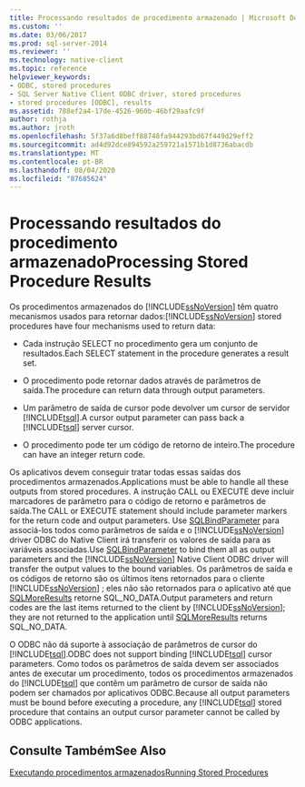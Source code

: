 ```yaml
---
title: Processando resultados de procedimento armazenado | Microsoft Docs
ms.custom: ''
ms.date: 03/06/2017
ms.prod: sql-server-2014
ms.reviewer: ''
ms.technology: native-client
ms.topic: reference
helpviewer_keywords:
- ODBC, stored procedures
- SQL Server Native Client ODBC driver, stored procedures
- stored procedures [ODBC], results
ms.assetid: 788ef2a4-17de-4526-960b-46bf29aafc9f
author: rothja
ms.author: jroth
ms.openlocfilehash: 5f37a6d8beff88748fa944293bd67f449d29eff2
ms.sourcegitcommit: ad4d92dce894592a259721a1571b1d8736abacdb
ms.translationtype: MT
ms.contentlocale: pt-BR
ms.lasthandoff: 08/04/2020
ms.locfileid: "87685624"
---
```

# <a name="processing-stored-procedure-results"></a><span data-ttu-id="ea10a-102">Processando resultados do procedimento armazenado</span><span class="sxs-lookup"><span data-stu-id="ea10a-102">Processing Stored Procedure Results</span></span>
  <span data-ttu-id="ea10a-103">Os procedimentos armazenados do [!INCLUDE[ssNoVersion](../../includes/ssnoversion-md.md)] têm quatro mecanismos usados para retornar dados:</span><span class="sxs-lookup"><span data-stu-id="ea10a-103">[!INCLUDE[ssNoVersion](../../includes/ssnoversion-md.md)] stored procedures have four mechanisms used to return data:</span></span>  
  
-   <span data-ttu-id="ea10a-104">Cada instrução SELECT no procedimento gera um conjunto de resultados.</span><span class="sxs-lookup"><span data-stu-id="ea10a-104">Each SELECT statement in the procedure generates a result set.</span></span>  
  
-   <span data-ttu-id="ea10a-105">O procedimento pode retornar dados através de parâmetros de saída.</span><span class="sxs-lookup"><span data-stu-id="ea10a-105">The procedure can return data through output parameters.</span></span>  
  
-   <span data-ttu-id="ea10a-106">Um parâmetro de saída de cursor pode devolver um cursor de servidor [!INCLUDE[tsql](../../includes/tsql-md.md)].</span><span class="sxs-lookup"><span data-stu-id="ea10a-106">A cursor output parameter can pass back a [!INCLUDE[tsql](../../includes/tsql-md.md)] server cursor.</span></span>  
  
-   <span data-ttu-id="ea10a-107">O procedimento pode ter um código de retorno de inteiro.</span><span class="sxs-lookup"><span data-stu-id="ea10a-107">The procedure can have an integer return code.</span></span>  
  
 <span data-ttu-id="ea10a-108">Os aplicativos devem conseguir tratar todas essas saídas dos procedimentos armazenados.</span><span class="sxs-lookup"><span data-stu-id="ea10a-108">Applications must be able to handle all these outputs from stored procedures.</span></span> <span data-ttu-id="ea10a-109">A instrução CALL ou EXECUTE deve incluir marcadores de parâmetro para o código de retorno e parâmetros de saída.</span><span class="sxs-lookup"><span data-stu-id="ea10a-109">The CALL or EXECUTE statement should include parameter markers for the return code and output parameters.</span></span> <span data-ttu-id="ea10a-110">Use [SQLBindParameter](../native-client-odbc-api/sqlbindparameter.md) para associá-los todos como parâmetros de saída e o [!INCLUDE[ssNoVersion](../../includes/ssnoversion-md.md)] driver ODBC do Native Client irá transferir os valores de saída para as variáveis associadas.</span><span class="sxs-lookup"><span data-stu-id="ea10a-110">Use [SQLBindParameter](../native-client-odbc-api/sqlbindparameter.md) to bind them all as output parameters and the [!INCLUDE[ssNoVersion](../../includes/ssnoversion-md.md)] Native Client ODBC driver will transfer the output values to the bound variables.</span></span> <span data-ttu-id="ea10a-111">Os parâmetros de saída e os códigos de retorno são os últimos itens retornados para o cliente [!INCLUDE[ssNoVersion](../../includes/ssnoversion-md.md)] ; eles não são retornados para o aplicativo até que [SQLMoreResults](../native-client-odbc-api/sqlmoreresults.md) retorne SQL_NO_DATA.</span><span class="sxs-lookup"><span data-stu-id="ea10a-111">Output parameters and return codes are the last items returned to the client by [!INCLUDE[ssNoVersion](../../includes/ssnoversion-md.md)]; they are not returned to the application until [SQLMoreResults](../native-client-odbc-api/sqlmoreresults.md) returns SQL_NO_DATA.</span></span>  
  
 <span data-ttu-id="ea10a-112">O ODBC não dá suporte à associação de parâmetros de cursor do [!INCLUDE[tsql](../../includes/tsql-md.md)].</span><span class="sxs-lookup"><span data-stu-id="ea10a-112">ODBC does not support binding [!INCLUDE[tsql](../../includes/tsql-md.md)] cursor parameters.</span></span> <span data-ttu-id="ea10a-113">Como todos os parâmetros de saída devem ser associados antes de executar um procedimento, todos os procedimentos armazenados do [!INCLUDE[tsql](../../includes/tsql-md.md)] que contêm um parâmetro de cursor de saída não podem ser chamados por aplicativos ODBC.</span><span class="sxs-lookup"><span data-stu-id="ea10a-113">Because all output parameters must be bound before executing a procedure, any [!INCLUDE[tsql](../../includes/tsql-md.md)] stored procedure that contains an output cursor parameter cannot be called by ODBC applications.</span></span>  
  
## <a name="see-also"></a><span data-ttu-id="ea10a-114">Consulte Também</span><span class="sxs-lookup"><span data-stu-id="ea10a-114">See Also</span></span>  
 [<span data-ttu-id="ea10a-115">Executando procedimentos armazenados</span><span class="sxs-lookup"><span data-stu-id="ea10a-115">Running Stored Procedures</span></span>](running-stored-procedures.md)  
  
  
